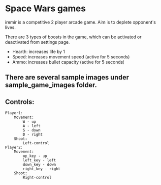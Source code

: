 # Space Wars games

iremir is a competitive 2 player arcade game. Aim is to deplete opponent's lives. 

There are 3 types of boosts in the game, which can be activated or deactivated from settings page.
- Hearth: increases life by 1
- Speed: increases movement speed (active for 5 seconds)
- Ammo: increases bullet capacity (active for 5 seconds)

## There are several sample images under sample_game_images folder.


## Controls:
    Player1:
        Movement:
            W - up
            A - left
            S - down
            D - right
        Shoot:
            Left-control
    Player2:
        Movement:
            up_key - up
            left_key - left
            down_key - down
            right_key - right
        Shoot:
            Right-control
